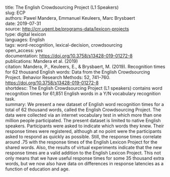 title: The English Crowdsourcing Project (L1 Speakers) \
slug: ECP \
authors: Pawel Mandera, Emmanuel Keuleers, Marc Brysbaert \
date: 2019-07-31 \
source: http://crr.ugent.be/programs-data/lexicon-projects \
type: digital lexicon \
languages: English \
tags: word-recognition, lexical-decision, crowdsourcing \
open_access: yes \
documentation: https://doi.org/10.3758/s13428-019-01272-8 \
publications: Mandera et al. (2019) \
citation: Mandera, P., Keuleers, E., & Brysbaert, M. (2019). Recognition times for 62 thousand English words: Data from the English Crowdsourcing Project. Behavior Research Methods: 52, 741–760. https://doi.org/10.3758/s13428-019-01272-8 \
shortdesc: The English Crowdsourcing Project (L1 speakers) contains word recognition times for 61,851 English words in a Y/N vocabulary recognition task. \
summary: We present a new dataset of English word recognition times for a total of 62 thousand words, called the English Crowdsourcing Project. The data were collected via an internet vocabulary test in which more than one million people participated. The present dataset is limited to native English speakers. Participants were asked to indicate which words they knew. Their response times were registered, although at no point were the participants asked to respond as quickly as possible. Still, the response times correlate around .75 with the response times of the English Lexicon Project for the shared words. Also, the results of virtual experiments indicate that the new response times are a valid addition to the English Lexicon Project. This not only means that we have useful response times for some 35 thousand extra words, but we now also have data on differences in response latencies as a function of education and age.
